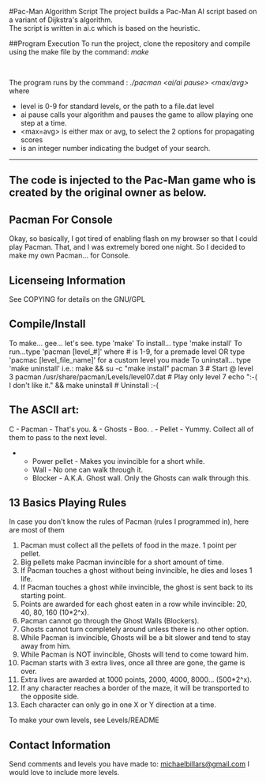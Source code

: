 
#Pac-Man Algorithm Script
The project builds a Pac-Man AI script based on a variant of Dijkstra's algorithm.<br>
The script is written in ai.c which is based on the heuristic.<br>

##Program Execution
To run the project, clone the repository and compile using the make file by the command: *make*

<br>

The program runs by the command : *./pacman <level> <ai/ai pause> <max/avg> <budget>*
<br>
where
<br>
* level is 0-9 for standard levels, or the path to a file.dat level
* ai pause calls your algorithm and pauses the game to allow playing one step at a time.
* <max=avg> is either max or avg, to select the 2 options for propagating scores
* <budget> is an integer number indicating the budget of your search.

---
The code is injected to the Pac-Man game who is created by the original owner as below.
---

Pacman For Console
------------------
Okay, so basically, I got tired of enabling flash on my browser so that I could play Pacman.
That, and I was extremely bored one night. So I decided to make my own Pacman... for Console.

Licenseing Information
----------------------
See COPYING for details on the GNU/GPL

Compile/Install
---------------
To make... gee... let's see. type 'make'
To install... type 'make install'
To run...type 'pacman [level_#]'          where # is 1-9, for a premade level
    OR   type 'pacmac [level_file_name]'  for a custom level you made
To uninstall... type 'make uninstall'
    i.e.:
        make && su -c "make install"
        pacman 3                                        # Start @ level 3
        pacman /usr/share/pacman/Levels/level07.dat     # Play only level 7
        echo ":-( I don't like it." && make uninstall   # Uninstall :-(

The ASCII art:
--------------
C	-	Pacman - That's you.
&	-	Ghosts - Boo.
.	-	Pellet - Yummy. Collect all of them to pass to the next level.
*	-	Power pellet - Makes you invincible for a short while.
	-	Wall - No one can walk through it.
	-	Blocker - A.K.A. Ghost wall. Only the Ghosts can walk through this.


13 Basics Playing Rules
-----------------------
In case you don't know the rules of Pacman (rules I programmed in), here are most of them
1) Pacman must collect all the pellets of food in the maze. 1 point per pellet.
2) Big pellets make Pacman invincible for a short amount of time.
3) If Pacman touches a ghost without being invincible, he dies and loses 1 life.
4) If Pacman touches a ghost while invincible, the ghost is sent back to its starting point.
5) Points are awarded for each ghost eaten in a row while invincible: 20, 40, 80, 160 (10*2^x).
6) Pacman cannot go through the Ghost Walls (Blockers).
7) Ghosts cannot turn completely around unless there is no other option.
8) While Pacman is invincible, Ghosts will be a bit slower and tend to stay away from him.
9) While Pacman is NOT invincible, Ghosts will tend to come toward him.
10) Pacman starts with 3 extra lives, once all three are gone, the game is over.
11) Extra lives are awarded at 1000 points, 2000, 4000, 8000... (500*2^x).
12) If any character reaches a border of the maze, it will be transported to the opposite side.
13) Each character can only go in one X or Y direction at a time.

To make your own levels, see Levels/README

Contact Information
-------------------
Send comments and levels you have made to: michaelbillars@gmail.com
I would love to include more levels.
